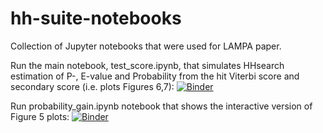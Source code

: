 # hh-suite-notebooks

Collection of Jupyter notebooks that were used for LAMPA paper.

Run the main notebook, test_score.ipynb, that simulates HHsearch estimation of P-, E-value and Probability from the hit Viterbi score and secondary score (i.e. plots Figures 6,7): [![Binder](https://mybinder.org/badge_logo.svg)](https://mybinder.org/v2/gh/dvs/hh-suite-notebooks/LAMPA?filepath=test_score.ipynb)

Run probability_gain.ipynb notebook that shows the interactive version of Figure 5 plots: [![Binder](https://mybinder.org/badge_logo.svg)](https://mybinder.org/v2/gh/dvs/hh-suite-notebooks/LAMPA?filepath=probability_gain.ipynb)
